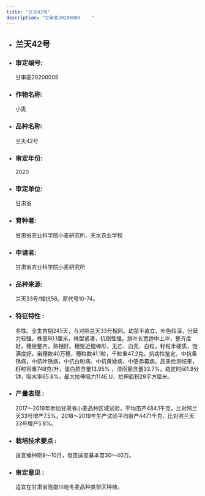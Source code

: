 ```yaml
---
title: "兰天42号"
description: "甘审麦20200009	 "
---
```

* ## 兰天42号
* ###  审定编号:  
   甘审麦20200009	 

*  ### 作物名称:  
   小麦

*   ###  品种名称: 
    兰天42号

*   ### 审定年份: 
    2020

*   ### 审定单位:  
    甘肃省

*   ### 育种者:  
    甘肃省农业科学院小麦研究所、天水农业学校

*   ### 申请者:  
    甘肃省农业科学院小麦研究所

*   ### 品种来源:  
    兰天33号/矮抗58。原代号10-74。

*   ### 特征特性 : 
    冬性。全生育期245天，与对照兰天33号相同。幼苗半直立，叶色较深，分蘖力较强。株高80.1厘米，株型紧凑，抗倒性强。旗叶长宽适中上冲，整齐度好，穗层整齐，熟相好。穗型近棍棒形，无芒、白壳、白粒，籽粒半硬质，饱满度好。亩穗数40万穗，穗粒数41.1粒，千粒重47.2克。抗病性鉴定，中抗条锈病，中抗叶锈病，中抗白粉病、中抗黄矮病、中感赤霉病。品质检测结果，籽粒容重748克/升，蛋白质含量13.95% ，湿面筋含量33.7%，稳定时间1.9分钟，吸水率65.8%，最大拉伸阻力114E.U，拉伸面积29平方厘米。

*   ### 产量表现 : 
    2017～2019年参加甘肃省小麦品种区域试验，平均亩产484.1千克，比对照兰天33号增产7.5%。2018～2019年生产试验平均亩产447.1千克，比对照兰天33号增产5.8%。

*   ### 栽培技术要点 : 
    适宜播种期9～10月，每亩适宜基本苗30～40万。

*   ### 审定意见 : 
    适宜在甘肃省陇南川地冬麦品种类型区种植。
